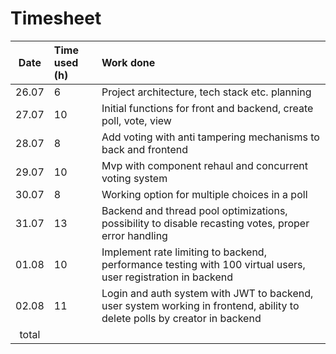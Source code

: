 # Timesheet

| Date  | Time used (h) | Work done                                                                                                                 |
|:-----:|:--------------|:--------------------------------------------------------------------------------------------------------------------------|
| 26.07 | 6             | Project architecture, tech stack etc. planning                                                                            |
| 27.07 | 10            | Initial functions for front and backend, create poll, vote, view                                                          |
| 28.07 | 8             | Add voting with anti tampering mechanisms to back and frontend                                                            |
| 29.07 | 10            | Mvp with component rehaul and concurrent voting system                                                                    |
| 30.07 | 8             | Working option for multiple choices in a poll                                                                             |
| 31.07 | 13            | Backend and thread pool optimizations, possibility to disable recasting votes, proper error handling                      |
| 01.08 | 10            | Implement rate limiting to backend, performance testing with 100 virtual users, user registration in backend              |
| 02.08 | 11            | Login and auth system with JWT to backend, user system working in frontend, ability to delete polls by creator in backend |
| total |               |                                                                                                                           |